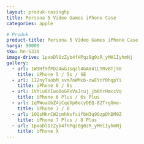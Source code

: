 ```yaml
---
layout: produk-casinghp
title: Persona 5 Video Games iPhone Case
categories: apple

# Produk
product-title: Persona 5 Video Games iPhone Case
harga: 90000
sku: hn-5330
image-drive: 1pxoDlOzZyb4fHPqz8g0zR_yMH1IyhmNj
gallery:
  - url: 1W3Hf9fPD24wGJsqzl4GA041LTRvBTj58
    title: iPhone 5 / 5s / SE
  - url: 1I2nyTsobM_svm7oWMxb-owEYnY0hqpYi
    title: iPhone 6 / 6s
  - url: 1VhLu8YIwo0oGRxVaJcuj_jb8hrHmccVq
    title: iPhone 6 Plus / 6s Plus
  - url: 1qRWuaUbZ4jCqeVp0ecyDEQ-82TrgGme-
    title: iPhone 7 / 8
  - url: 1OQsMkrCW2cmhNsfsifbH3q9OzpDhDM9Z
    title: iPhone 7 Plus / 8 Plus
  - url: 1pxoDlOzZyb4fHPqz8g0zR_yMH1IyhmNj
    title: iPhone X
---
```

